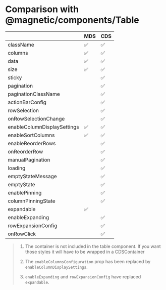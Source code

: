 # Comparison with @magnetic/components/Table

|                             | MDS | CDS |
| --------------------------- | --- | --- |
| className                   | ✅  | ✅  |
| columns                     | ✅  | ✅  |
| data                        | ✅  | ✅  |
| size                        | ✅  | ✅  |
| sticky                      |     | ✅  |
| pagination                  |     | ✅  |
| paginationClassName         |     | ✅  |
| actionBarConfig             |     | ✅  |
| rowSelection                |     | ✅  |
| onRowSelectionChange        |     | ✅  |
| enableColumnDisplaySettings | ✅  | ✅  |
| enableSortColumns           | ✅  | ✅  |
| enableReorderRows           |     | ✅  |
| onReorderRow                |     | ✅  |
| manualPagination            |     | ✅  |
| loading                     |     | ✅  |
| emptyStateMessage           |     | ✅  |
| emptyState                  |     | ✅  |
| enablePinning               |     | ✅  |
| columnPinningState          |     | ✅  |
| expandable                  | ✅  |     |
| enableExpanding             |     | ✅  |
| rowExpansionConfig          |     | ✅  |
| onRowClick                  |     | ✅  |

> 1. The container is not included in the table component. If you want those styles it will have to be wrapped in a CDSContainer
>
> 2. The `enableColumnsConfiguration` prop has been replaced by `enableColumnDisplaySettings`.
>
> 3. `enableExpanding` and `rowExpansionConfig` have replaced `expandable`.
